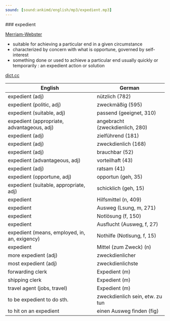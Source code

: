 ```yaml
---
sound: [sound:ankimd/english/mp3/expedient.mp3]
---
```


\### expedient

[Merriam-Webster](https://www.merriam-webster.com/dictionary/expedient)

- suitable for achieving a particular end in a given circumstance
- characterized by concern with what is opportune, governed by self-interest
- something done or used to achieve a particular end usually quickly or temporarily : an expedient action or solution

[dict.cc](https://www.dict.cc/expedient)

| English        | German       |
| -------------- | ------------ |
| expedient (adj) | nützlich (782) |
| expedient (politic, adj) | zweckmäßig (595) |
| expedient (suitable, adj) | passend (geeignet, 310) |
| expedient (appropriate, advantageous, adj) | angebracht (zweckdienlich, 280) |
| expedient (adj) | zielführend (181) |
| expedient (adj) | zweckdienlich (168) |
| expedient (adj) | brauchbar (52) |
| expedient (advantageous, adj) | vorteilhaft (43) |
| expedient (adj) | ratsam (41) |
| expedient (opportune, adj) | opportun (geh, 35) |
| expedient (suitable, appropriate, adj) | schicklich (geh, 15) |
| expedient | Hilfsmittel (n, 409) |
| expedient | Ausweg (Lsung, m, 271) |
| expedient | Notlösung (f, 150) |
| expedient | Ausflucht (Ausweg, f, 27) |
| expedient (means, employed, in, an, exigency) | Nothilfe (Notlsung, f, 15) |
| expedient | Mittel (zum Zweck) (n) |
| more expedient (adj) | zweckdienlicher |
| most expedient (adj) | zweckdienlichste |
| forwarding clerk | Expedient (m) |
| shipping clerk | Expedient (m) |
| travel agent (jobs, travel) | Expedient (m) |
| to be expedient to do sth. | zweckdienlich sein, etw. zu tun |
| to hit on an expedient | einen Ausweg finden (fig) |
